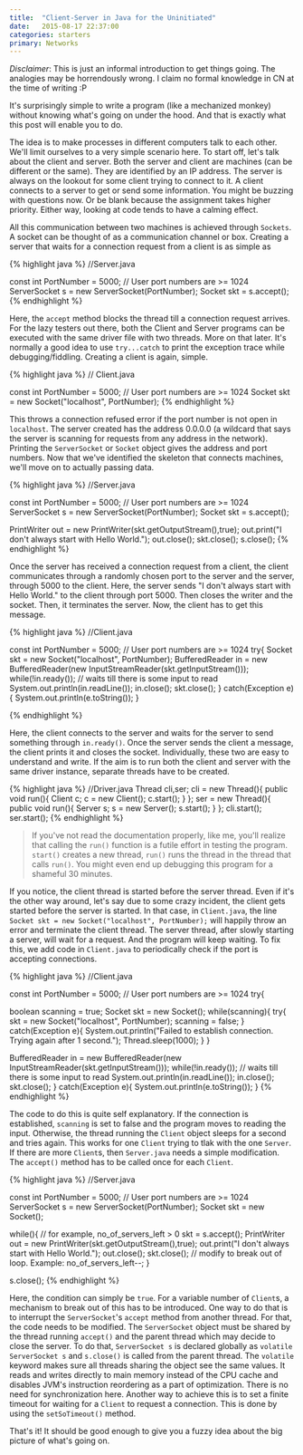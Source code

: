 ```yaml
---
title:  "Client-Server in Java for the Uninitiated"
date:   2015-08-17 22:37:00
categories: starters
primary: Networks
---
```

_Disclaimer_: This is just an informal introduction to get things going. The analogies may be horrendously wrong. I claim no formal knowledge in CN at the time of writing :P

It's surprisingly simple to write a program (like a mechanized monkey) without knowing what's going on under the hood. And that is exactly what this post will enable you to do. 

The idea is to make processes in different computers talk to each other. We'll limit ourselves to a very simple scenario here. To start off, let's talk about the client and server. Both the server and client are machines (can be different or the same). They are identified by an IP address. The server is always on the lookout for some client trying to connect to it. A client connects to a server to get or send some information. You might be buzzing with questions now. Or be blank because the assignment takes higher priority. Either way, looking at code tends to have a calming effect.

All this communication between two machines is achieved through `Sockets`. A socket can be thought of as a communication channel or box. Creating a server that waits for a connection request from a client is as simple as

{% highlight java %}
//Server.java

const int PortNumber = 5000; // User port numbers are >= 1024
ServerSocket s = new ServerSocket(PortNumber);
Socket skt = s.accept();
{% endhighlight %}

Here, the `accept` method blocks the thread till a connection request arrives. For the lazy testers out there, both the Client and Server programs can be executed with the same driver file with two threads. More on that later. It's normally a good idea to use `try...catch` to print the exception trace while debugging/fiddling. Creating a client is again, simple.

{% highlight java %}
// Client.java

const int PortNumber = 5000; // User port numbers are >= 1024
Socket skt = new Socket("localhost", PortNumber);
{% endhighlight %}

This throws a connection refused error if the port number is not open in `localhost`. The server created has the address 0.0.0.0 (a wildcard that says the server is scanning for requests from any address in the network). Printing the `ServerSocket` or `Socket` object gives the address and port numbers. Now that we've identified the skeleton that connects machines, we'll move on to actually passing data. 

{% highlight java %}
//Server.java

const int PortNumber = 5000; // User port numbers are >= 1024
ServerSocket s = new ServerSocket(PortNumber);
Socket skt = s.accept();

PrintWriter out = new PrintWriter(skt.getOutputStream(),true);
out.print("I don't always start with Hello World.");
out.close();
skt.close();
s.close();
{% endhighlight %}

Once the server has received a connection request from a client, the client communicates through a randomly chosen port to the server and the server, through 5000 to the client. Here, the server sends "I don't always start with Hello World." to the client through port 5000. Then closes the writer and the socket. Then, it terminates the server. Now, the client has to get this message.

{% highlight java %}
//Client.java

const int PortNumber = 5000; // User port numbers are >= 1024
try{
  Socket skt = new Socket("localhost", PortNumber);
  BufferedReader in = new BufferedReader(new InputStreamReader(skt.getInputStream()));
  while(!in.ready()); // waits till there is some input to read
  System.out.println(in.readLine());
  in.close();
  skt.close();
} catch(Exception e){
  System.out.println(e.toString());
}

{% endhighlight %}

Here, the client connects to the server and waits for the server to send something through `in.ready()`. Once the server sends the client a message, the client prints it and closes the socket. Individually, these two are easy to understand and write. If the aim is to run both the client and server with the same driver instance, separate threads have to be created.

{% highlight java %}
//Driver.java
Thread cli,ser;
cli = new Thread(){
  public void run(){
    Client c;
    c = new Client();
    c.start();
  }
};
ser = new Thread(){
  public void run(){
    Server s;
    s = new Server();
    s.start();
    }
};
cli.start();
ser.start();
{% endhighlight %}

> If you've not read the documentation properly, like me, you'll realize that calling the `run()` function is a futile effort in testing the program. `start()` creates a new thread, `run()` runs the thread in the thread that calls `run()`. You might even end up debugging this program for a shameful 30 minutes.

If you notice, the client thread is started before the server thread. Even if it's the other way around, let's say due to some crazy incident, the client gets started before the server is started. In that case, in `Client.java`, the line `Socket skt = new Socket("localhost", PortNumber);` will happily throw an error and terminate the client thread. The server thread, after slowly starting a server, will wait for a request. And the program will keep waiting. To fix this, we add code in `Client.java` to periodically check if the port is accepting connections.

{% highlight java %}
//Client.java

const int PortNumber = 5000; // User port numbers are >= 1024
try{
  
  boolean scanning = true;
  Socket skt = new Socket();
  while(scanning){
    try{
      skt = new Socket("localhost", PortNumber);
      scanning = false;
    } catch(Exception e){
      System.out.println("Failed to establish connection. Trying again after 1 second.");
      Thread.sleep(1000);
    }
  }
  
  BufferedReader in = new BufferedReader(new InputStreamReader(skt.getInputStream()));
  while(!in.ready()); // waits till there is some input to read
  System.out.println(in.readLine());
  in.close();
  skt.close();
} catch(Exception e){
  System.out.println(e.toString());
}
{% endhighlight %}

The code to do this is quite self explanatory. If the connection is established, `scanning` is set to false and the program moves to reading the input. Otherwise, the thread running the `Client` object sleeps for a second and tries again. This works for one `Client` trying to tlak with the one `Server`. If there are more `Client`s, then `Server.java` needs a simple modification. The `accept()` method has to be called once for each `Client`. 

{% highlight java %}
//Server.java

const int PortNumber = 5000; // User port numbers are >= 1024
ServerSocket s = new ServerSocket(PortNumber);
Socket skt = new Socket();

while(<condition>){ // for example, no_of_servers_left > 0
  skt = s.accept();
  PrintWriter out = new PrintWriter(skt.getOutputStream(),true);
  out.print("I don't always start with Hello World.");
  out.close();
  skt.close();
  // modify <condition> to break out of loop. Example: no_of_servers_left--;
}

s.close();
{% endhighlight %}

Here, the condition can simply be `true`. For a variable number of `Client`s, a mechanism to break out of this has to be introduced. One way to do that is to interrupt the `ServerSocket`'s `accept` method from another thread. For that, the code needs to be modified. The `ServerSocket` object must be shared by the thread running `accept()` and the parent thread which may decide to close the server. To do that, `ServerSocket s` is declared globally as `volatile ServerSocket s` and `s.close()` is called from the parent thread. The `volatile` keyword makes sure all threads sharing the object see the same values. It reads and writes directly to main memory instead of the CPU cache and disables JVM's instruction reordering as a part of optimization. There is no need for synchronization here. Another way to achieve this is to set a finite timeout for waiting for a `Client` to request a connection. This is done by using the `setSoTimeout()` method.

That's it! It should be good enough to give you a fuzzy idea about the big picture of what's going on.
